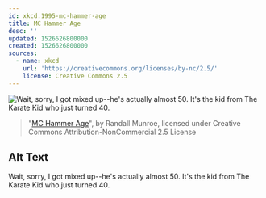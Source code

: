 ```yaml
---
id: xkcd.1995-mc-hammer-age
title: MC Hammer Age
desc: ''
updated: 1526626800000
created: 1526626800000
sources:
  - name: xkcd
    url: 'https://creativecommons.org/licenses/by-nc/2.5/'
    license: Creative Commons 2.5
---
```

![Wait, sorry, I got mixed up--he's actually almost 50. It's the kid from The Karate Kid who just turned 40.](https://imgs.xkcd.com/comics/mc_hammer_age.png)
> "[MC Hammer Age](https://xkcd.com/1995/)", by Randall Munroe, licensed under Creative Commons Attribution-NonCommercial 2.5 License

## Alt Text
Wait, sorry, I got mixed up--he's actually almost 50. It's the kid from The Karate Kid who just turned 40.
